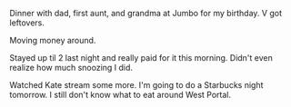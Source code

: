 Dinner with dad, first aunt, and grandma at Jumbo for my birthday. V got leftovers.

Moving money around.

Stayed up til 2 last night and really paid for it this morning. Didn't even realize how much snoozing I did.

Watched Kate stream some more. I'm going to do a Starbucks night tomorrow. I still don't know what to eat around West Portal.
